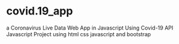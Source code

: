 # covid.19_app
a Coronavirus Live Data Web App in Javascript Using Covid-19 API Javascript Project using html css javascript and bootstrap
